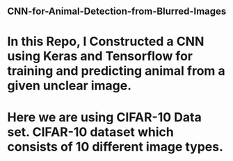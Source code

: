 ## CNN-for-Animal-Detection-from-Blurred-Images

# In this Repo, I Constructed a CNN using Keras and Tensorflow for training and predicting animal from a given unclear image.
# Here we are using CIFAR-10 Data set. CIFAR-10 dataset which consists of 10 different image types.
